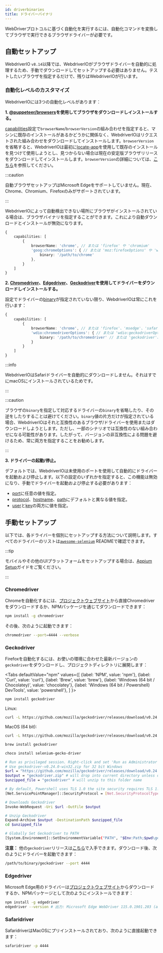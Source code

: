 ```yaml
---
id: driverbinaries
title: ドライバーバイナリ
---
```


WebDriverプロトコルに基づく自動化を実行するには、自動化コマンドを変換してブラウザで実行できるブラウザドライバーが必要です。

## 自動セットアップ

WebdriverIO `v8.14`以降では、WebdriverIOがブラウザドライバーを自動的に処理するため、手動でダウンロードしてセットアップする必要はありません。テストしたいブラウザを指定するだけで、残りはWebdriverIOが行います。

### 自動化レベルのカスタマイズ

WebdriverIOには3つの自動化レベルがあります：

**1. [@puppeteer/browsers](https://www.npmjs.com/package/@puppeteer/browsers)を使用してブラウザをダウンロードしインストールする。**

[capabilities](configuration#capabilities-1)設定で`browserName`/`browserVersion`の組み合わせを指定すると、マシンに既存のインストールがあるかどうかに関係なく、WebdriverIOはリクエストされた組み合わせをダウンロードしてインストールします。`browserVersion`を省略すると、WebdriverIOは最初に[locate-app](https://www.npmjs.com/package/locate-app)を使用して既存のインストールを見つけて使用しようとし、見つからない場合は現在の安定版ブラウザリリースをダウンロードしてインストールします。`browserVersion`の詳細については、[こちら](capabilities#automate-different-browser-channels)を参照してください。

:::caution

自動ブラウザセットアップはMicrosoft Edgeをサポートしていません。現在、Chrome、Chromium、Firefoxのみがサポートされています。

:::

WebdriverIOによって自動検出できない場所にブラウザがインストールされている場合は、ブラウザバイナリを指定することができます。これにより自動ダウンロードとインストールが無効になります。

```ts
{
    capabilities: [
        {
            browserName: 'chrome', // または 'firefox' や 'chromium'
            'goog:chromeOptions': { // または 'moz:firefoxOptions' や 'wdio:chromedriverOptions'
                binary: '/path/to/chrome'
            },
        }
    ]
}
```

**2. [Chromedriver](https://www.npmjs.com/package/chromedriver)、[Edgedriver](https://www.npmjs.com/package/edgedriver)、[Geckodriver](https://www.npmjs.com/package/geckodriver)を使用してドライバーをダウンロードしインストールする。**

設定でドライバーの[binary](capabilities#binary)が指定されていない限り、WebdriverIOは常にこれを行います：

```ts
{
    capabilities: [
        {
            browserName: 'chrome', // または 'firefox'、'msedge'、'safari'、'chromium'
            'wdio:chromedriverOptions': { // または 'wdio:geckodriverOptions'、'wdio:edgedriverOptions'
                binary: '/path/to/chromedriver' // または 'geckodriver'、'msedgedriver'
            }
        }
    ]
}
```

:::info

WebdriverIOはSafariドライバーを自動的にダウンロードしません。それはすでにmacOSにインストールされているためです。

:::

:::caution

ブラウザの`binary`を指定して対応するドライバーの`binary`を省略したり、その逆をしたりすることは避けてください。`binary`値の片方だけが指定されている場合、WebdriverIOはそれと互換性のあるブラウザ/ドライバーを使用またはダウンロードしようとします。ただし、一部のシナリオでは互換性のない組み合わせになる可能性があります。したがって、バージョンの非互換性による問題を避けるため、常に両方を指定することをお勧めします。

:::

**3. ドライバーの起動/停止。**

デフォルトでは、WebdriverIOは未使用のポートを使用して自動的にドライバーを起動および停止します。以下の設定のいずれかを指定すると、この機能は無効になり、手動でドライバーを起動および停止する必要があります：

- [port](configuration#port)に任意の値を指定。
- [protocol](configuration#protocol)、[hostname](configuration#hostname)、[path](configuration#path)にデフォルトと異なる値を指定。
- [user](configuration#user)と[key](configuration#key)の両方に値を指定。

## 手動セットアップ

以下では、各ドライバーを個別にセットアップする方法について説明します。すべてのドライバーのリストは[`awesome-selenium`](https://github.com/christian-bromann/awesome-selenium#driver) READMEで確認できます。

:::tip

モバイルやその他のUIプラットフォームをセットアップする場合は、[Appium Setup](appium)ガイドをご覧ください。

:::

### Chromedriver

Chromeを自動化するには、[プロジェクトウェブサイト](http://chromedriver.chromium.org/downloads)から直接Chromedriverをダウンロードするか、NPMパッケージを通じてダウンロードできます：

```bash npm2yarn
npm install -g chromedriver
```

その後、次のように起動できます：

```sh
chromedriver --port=4444 --verbose
```

### Geckodriver

Firefoxを自動化するには、お使いの環境に合わせた最新バージョンの`geckodriver`をダウンロードし、プロジェクトディレクトリに展開します：

<Tabs
  defaultValue="npm"
  values={[
    {label: 'NPM', value: 'npm'},
    {label: 'Curl', value: 'curl'},
    {label: 'Brew', value: 'brew'},
    {label: 'Windows (64 bit / Chocolatey)', value: 'chocolatey'},
    {label: 'Windows (64 bit / Powershell) DevTools', value: 'powershell'},
  ]
}>
<TabItem value="npm">

```bash npm2yarn
npm install geckodriver
```

</TabItem>
<TabItem value="curl">

Linux:

```sh
curl -L https://github.com/mozilla/geckodriver/releases/download/v0.24.0/geckodriver-v0.24.0-linux64.tar.gz | tar xz
```

MacOS (64 bit):

```sh
curl -L https://github.com/mozilla/geckodriver/releases/download/v0.24.0/geckodriver-v0.24.0-macos.tar.gz | tar xz
```

</TabItem>
<TabItem value="brew">

```sh
brew install geckodriver
```

</TabItem>
<TabItem value="chocolatey">

```sh
choco install selenium-gecko-driver
```

</TabItem>
<TabItem value="powershell">

```sh
# Run as privileged session. Right-click and set 'Run as Administrator'
# Use geckodriver-v0.24.0-win32.zip for 32 bit Windows
$url = "https://github.com/mozilla/geckodriver/releases/download/v0.24.0/geckodriver-v0.24.0-win64.zip"
$output = "geckodriver.zip" # will drop into current directory unless defined otherwise
$unzipped_file = "geckodriver" # will unzip to this folder name

# By default, Powershell uses TLS 1.0 the site security requires TLS 1.2
[Net.ServicePointManager]::SecurityProtocol = [Net.SecurityProtocolType]::Tls12

# Downloads Geckodriver
Invoke-WebRequest -Uri $url -OutFile $output

# Unzip Geckodriver
Expand-Archive $output -DestinationPath $unzipped_file
cd $unzipped_file

# Globally Set Geckodriver to PATH
[System.Environment]::SetEnvironmentVariable("PATH", "$Env:Path;$pwd\geckodriver.exe", [System.EnvironmentVariableTarget]::Machine)
```

</TabItem>
</Tabs>

**注意：** 他の`geckodriver`リリースは[こちら](https://github.com/mozilla/geckodriver/releases)で入手できます。ダウンロード後、次のようにドライバーを起動できます：

```sh
/path/to/binary/geckodriver --port 4444
```

### Edgedriver

Microsoft Edge用のドライバーは[プロジェクトウェブサイト](https://developer.microsoft.com/en-us/microsoft-edge/tools/webdriver/)からダウンロードするか、NPMパッケージとして次のようにインストールできます：

```sh
npm install -g edgedriver
edgedriver --version # 出力: Microsoft Edge WebDriver 115.0.1901.203 (a5a2b1779bcfe71f081bc9104cca968d420a89ac)
```

### Safaridriver

SafaridriverはMacOSにプリインストールされており、次のように直接起動できます：

```sh
safaridriver -p 4444
```
